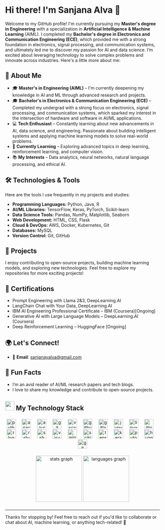 # Hi there! I'm Sanjana Alva 👋

Welcome to my GitHub profile! I'm currently pursuing my **Master's degree in Engineering** with a specialization in **Artificial Intelligence & Machine Learning** (AIML). I completed my **Bachelor's degree in Electronics and Communication Engineering (ECE)**, which provided me with a strong foundation in electronics, signal processing, and communication systems, and ultimately led me to discover my passion for AI and data science. I’m excited about leveraging technology to solve complex problems and innovate across industries. Here's a little more about me:

## 🚀 About Me

- 🎓 **Master's in Engineering (AIML)** – I'm currently deepening my knowledge in AI and ML through advanced research and projects.
- 🎓 **Bachelor's in Electronics & Communication Engineering (ECE)** – Completed my undergrad with a strong focus on electronics, signal processing, and communication systems, which sparked my interest in the intersection of hardware and software in AI/ML applications.
- 💻 **Tech Enthusiast** – Constantly learning about new advancements in AI, data science, and engineering. Passionate about building intelligent systems and applying machine learning models to solve real-world problems.
- 🌱 **Currently Learning** – Exploring advanced topics in deep learning, reinforcement learning, and computer vision.
- 📚 **My Interests** – Data analytics, neural networks, natural language processing, and ethical AI.

## 🛠️ Technologies & Tools

Here are the tools I use frequently in my projects and studies:

- **Programming Languages:** Python, Java, R
- **AI/ML Libraries:** TensorFlow, Keras, PyTorch, Scikit-learn
- **Data Science Tools:** Pandas, NumPy, Matplotlib, Seaborn
- **Web Development:** HTML, CSS, Flask
- **Cloud & DevOps:** AWS, Docker, Kubernetes, Git
- **Databases:** MySQL
- **Version Control:** Git, GitHub

## 💼 Projects

I enjoy contributing to open-source projects, building machine learning models, and exploring new technologies. Feel free to explore my repositories for more exciting projects!

## 🌟 Certifications

- Prompt Engineering with Llama 2&3, DeepLearning.AI
- LangChain Chat with Your Data, DeepLearning.AI
- IBM AI Engineering Professional Certificate – IBM (Coursera)[Ongoing]
- Generative AI with Large Language Models – DeepLearning.AI (Coursera)
- Deep Reinforcement Learning – HuggingFace [Ongoing]

## 🌍 Let's Connect!

- 📧 **Email**: sanjanayalva@gmail.com

## 💬 Fun Facts

- I’m an avid reader of AI/ML research papers and tech blogs.
- I love to share my knowledge and contribute to open-source projects.
 
<h2 align="left" ><img src="https://media.giphy.com/media/UvPvsX9oMlMWs/giphy.gif" height="30px"> My Technology Stack</h2>

###

<div align="center">
  <img src="https://cdn.jsdelivr.net/gh/devicons/devicon/icons/python/python-original.svg" height="30" alt="python logo"  />
  <img width="12" />
  <img src="https://cdn.jsdelivr.net/gh/devicons/devicon/icons/anaconda/anaconda-original.svg" height="30" alt="anaconda logo"  />
  <img width="12" />
  <img src="https://cdn.jsdelivr.net/gh/devicons/devicon/icons/azure/azure-original.svg" height="30" alt="azure logo"  />
  <img width="12" />
  <img src="https://cdn.jsdelivr.net/gh/devicons/devicon/icons/git/git-original.svg" height="30" alt="git logo"  />
  <img width="12" />
  <img src="https://cdn.jsdelivr.net/gh/devicons/devicon/icons/vscode/vscode-original.svg" height="30" alt="vscode logo"  />
  <img width="12" />
  <img src="https://cdn.jsdelivr.net/gh/devicons/devicon/icons/github/github-original.svg" height="30" alt="github logo"  />
  <img width="12" />
  <img src="https://cdn.jsdelivr.net/gh/devicons/devicon/icons/gitlab/gitlab-original.svg" height="30" alt="gitlab logo"  />
  <img width="12" />
  <img src="https://cdn.jsdelivr.net/gh/devicons/devicon/icons/jupyter/jupyter-original.svg" height="30" alt="jupyter logo"  />
  <img width="12" />
  <img src="https://cdn.jsdelivr.net/gh/devicons/devicon/icons/linux/linux-original.svg" height="30" alt="linux logo"  />
  <img width="12" />
  <img src="https://cdn.jsdelivr.net/gh/devicons/devicon/icons/mysql/mysql-original.svg" height="30" alt="mysql logo"  />
  <img width="12" />
  <img src="https://cdn.jsdelivr.net/gh/devicons/devicon/icons/r/r-original.svg" height="30" alt="r logo"  />
  <img width="12" />
  <img src="https://cdn.jsdelivr.net/gh/devicons/devicon/icons/rstudio/rstudio-original.svg" height="30" alt="rstudio logo"  />
  <img width="12" />
  <img src="https://cdn.jsdelivr.net/gh/devicons/devicon/icons/ssh/ssh-original.svg" height="30" alt="ssh logo"  />
  <img width="12" />
  <img src="https://cdn.jsdelivr.net/gh/devicons/devicon/icons/visualstudio/visualstudio-plain.svg" height="30" alt="visualstudio logo"  />
  <img width="12" />
  <img src="https://cdn.jsdelivr.net/gh/devicons/devicon/icons/windows8/windows8-original.svg" height="30" alt="windows8 logo"  />
  <img width="12" />
  <img src="https://upload.wikimedia.org/wikipedia/commons/0/05/Scikit_learn_logo_small.svg" height="30" alt="scikit-learn logo" />
  <img width="12" />
  <img src="https://cdn.jsdelivr.net/gh/devicons/devicon/icons/tensorflow/tensorflow-original.svg" height="30" alt="tensorflow logo" />
  <img width="12" />
  <img src="https://cdn.jsdelivr.net/gh/devicons/devicon/icons/keras/keras-original.svg" height="30" alt="keras logo" />
  <img width="12" />
  <img src="https://cdn.jsdelivr.net/gh/devicons/devicon/icons/pytorch/pytorch-original.svg" height="30" alt="pytorch logo" />
  <img width="12" />
  <img src="https://huggingface.co/favicon.ico" height="30" alt="huggingface logo" />
  <img width="12" />
  <img src="https://cdn.jsdelivr.net/gh/devicons/devicon/icons/git/git-original.svg" height="30" alt="git logo" />
  
</div>

###
</h3>

###

<div align="center">
  <img src="https://github-readme-stats.vercel.app/api?username=saanjanaa17&hide_title=false&hide_rank=false&show_icons=true&include_all_commits=true&count_private=true&disable_animations=false&theme=dracula&locale=en&hide_border=false" height="150" alt="stats graph"  />
  <!--img src="https://streak-stats.demolab.com?user=saanjanaa17&locale=en&mode=daily&theme=dracula&hide_border=false&border_radius=5" height="150" alt="streak graph"  /-->
  <img src="https://github-readme-stats.vercel.app/api/top-langs?username=saanjanaa17&locale=en&hide_title=false&layout=compact&card_width=320&langs_count=8&theme=dracula&hide_border=false" height="150" alt="languages graph"  />
</div>

###

<!-- <img align="right" height="200" src="https://i.imgflip.com/65efzo.gif"  /> -->

###
<!-- 
![snake animation](https://github.com/adityab24840/adityab24840/blob/output/github-contribution-grid-snake2.svg) -->

###

<!-- <div align="left">
  <a href="https://open.spotify.com/user/21b5y5ykev5o5jehj7n5cgnya">
    <img src="https://spotify-recently-played-readme.vercel.app/api?count=5&unique=true" alt="Spotify recently played"  />
  </a>
</div> -->


###

---

Thanks for stopping by! Feel free to reach out if you'd like to collaborate or chat about AI, machine learning, or anything tech-related! 🚀
